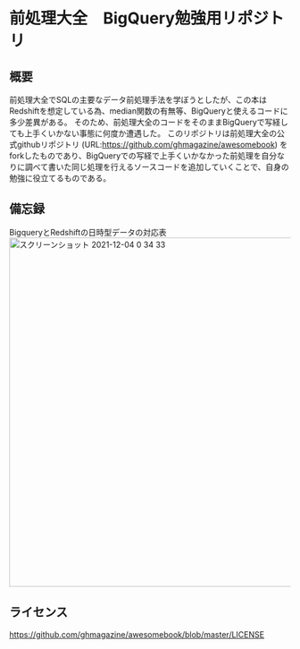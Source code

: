 # 前処理大全　BigQuery勉強用リポジトリ
## 概要
前処理大全でSQLの主要なデータ前処理手法を学ぼうとしたが、この本はRedshiftを想定している為、median関数の有無等、BigQueryと使えるコードに多少差異がある。
そのため、前処理大全のコードをそのままBigQueryで写経しても上手くいかない事態に何度か遭遇した。
このリポジトリは前処理大全の公式githubリポジトリ (URL:https://github.com/ghmagazine/awesomebook) をforkしたものであり、BigQueryでの写経で上手くいかなかった前処理を自分なりに調べて書いた同じ処理を行えるソースコードを追加していくことで、自身の勉強に役立てるものである。

## 備忘録
BigqueryとRedshiftの日時型データの対応表  
<img width="624" alt="スクリーンショット 2021-12-04 0 34 33" src="https://user-images.githubusercontent.com/67265109/144869799-fbbd6e89-f6c4-48ac-a4e0-cbcd1bede3d0.png">


## ライセンス

https://github.com/ghmagazine/awesomebook/blob/master/LICENSE
